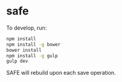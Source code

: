 safe
=================

To develop, run:

```bash
npm install
npm install -g bower
bower install
npm install -g gulp
gulp dev
```

SAFE will rebuild upon each save operation.